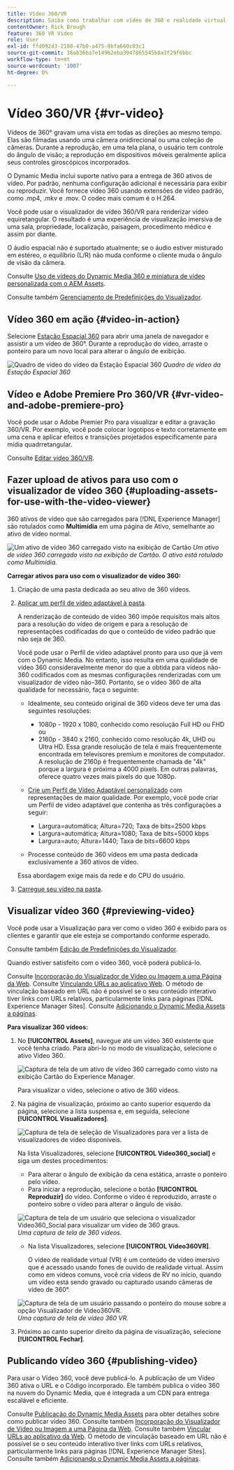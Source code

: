 ```yaml
---
title: Vídeo 360/VR
description: Saiba como trabalhar com vídeo de 360 e realidade virtual (VR) no Dynamic Media.
contentOwner: Rick Brough
feature: 360 VR Video
role: User
exl-id: ffd092d3-2188-47b0-a475-8bfa660c03c1
source-git-commit: 36ab36ba7e14962eba3947865545b8a3f29f6bbc
workflow-type: tm+mt
source-wordcount: '1007'
ht-degree: 0%

---
```


# Vídeo 360/VR {#vr-video}

Vídeos de 360° gravam uma vista em todas as direções ao mesmo tempo. Elas são filmadas usando uma câmera onidirecional ou uma coleção de câmeras. Durante a reprodução, em uma tela plana, o usuário tem controle do ângulo de visão; a reprodução em dispositivos móveis geralmente aplica seus controles giroscópicos incorporados.

O Dynamic Media inclui suporte nativo para a entrega de 360 ativos de vídeo. Por padrão, nenhuma configuração adicional é necessária para exibir ou reproduzir. Você fornece vídeo 360 usando extensões de vídeo padrão, como .mp4, .mkv e .mov. O codec mais comum é o H.264.

Você pode usar o visualizador de vídeo 360/VR para renderizar vídeo equiretangular. O resultado é uma experiência de visualização imersiva de uma sala, propriedade, localização, paisagem, procedimento médico e assim por diante.

O áudio espacial não é suportado atualmente; se o áudio estiver misturado em estéreo, o equilíbrio (L/R) não muda conforme o cliente muda o ângulo de visão da câmera.

Consulte [Uso de vídeos do Dynamic Media 360 e miniatura de vídeo personalizada com o AEM Assets](https://experienceleague.adobe.com/docs/experience-manager-learn/assets/dynamic-media/dynamic-media-360-video-custom-thumbnail-feature-video-use.html?lang=pt-BR#dynamic-media).

Consulte também [Gerenciamento de Predefinições do Visualizador](/help/assets/dynamic-media/managing-viewer-presets.md).

## Vídeo 360 em ação {#video-in-action}

Selecione [Estação Espacial 360](https://s7d1.scene7.com/s7viewers/html5/Video360Viewer.html?asset=Viewers/space_station_360-AVS) para abrir uma janela de navegador e assistir a um vídeo de 360°. Durante a reprodução do vídeo, arraste o ponteiro para um novo local para alterar o ângulo de exibição.

![Quadro de vídeo do vídeo da Estação Espacial 360](assets/6_5_360videoiss_simplified.png)
*Quadro de vídeo da Estação Espacial 360*

## Vídeo e Adobe Premiere Pro 360/VR {#vr-video-and-adobe-premiere-pro}

Você pode usar o Adobe Premier Pro para visualizar e editar a gravação 360/VR. Por exemplo, você pode colocar logotipos e texto corretamente em uma cena e aplicar efeitos e transições projetados especificamente para mídia quadrretangular.

Consulte [Editar vídeo 360/VR](https://helpx.adobe.com/br/premiere-pro/how-to/edit-360-vr-video.html).

## Fazer upload de ativos para uso com o visualizador de vídeo 360 {#uploading-assets-for-use-with-the-video-viewer}

360 ativos de vídeo que são carregados para [!DNL Experience Manager] são rotulados como **Multimídia** em uma página de Ativo, semelhante ao ativo de vídeo normal.

![Um ativo de vídeo 360 carregado visto na exibição de Cartão](assets/6_5_360video-selecttopreview.png)
*Um ativo de vídeo 360 carregado visto na exibição de Cartão. O ativo está rotulado como Multimídia.*

**Carregar ativos para uso com o visualizador de vídeo 360:**

1. Criação de uma pasta dedicada ao seu ativo de 360 vídeos.
1. [Aplicar um perfil de vídeo adaptável à pasta](/help/assets/dynamic-media/video-profiles.md#applying-a-video-profile-to-folders).

   A renderização de conteúdo de vídeo 360 impõe requisitos mais altos para a resolução do vídeo de origem e para a resolução de representações codificadas do que o conteúdo de vídeo padrão que não seja de 360.

   Você pode usar o Perfil de vídeo adaptável pronto para uso que já vem com o Dynamic Media. No entanto, isso resulta em uma qualidade de vídeo 360 consideravelmente menor do que a obtida para vídeos não-360 codificados com as mesmas configurações renderizadas com um visualizador de vídeo não-360. Portanto, se o vídeo 360 de alta qualidade for necessário, faça o seguinte:

   * Idealmente, seu conteúdo original de 360 vídeos deve ter uma das seguintes resoluções:

      * 1080p - 1920 x 1080, conhecido como resolução Full HD ou FHD ou
      * 2160p - 3840 x 2160, conhecido como resolução 4k, UHD ou Ultra HD. Essa grande resolução de tela é mais frequentemente encontrada em televisores premium e monitores de computador. A resolução de 2160p é frequentemente chamada de &quot;4k&quot; porque a largura é próxima a 4000 pixels. Em outras palavras, oferece quatro vezes mais pixels do que 1080p.

   * [Crie um Perfil de Vídeo Adaptável personalizado](/help/assets/dynamic-media/video-profiles.md#creating-a-video-encoding-profile-for-adaptive-streaming) com representações de maior qualidade. Por exemplo, você pode criar um Perfil de vídeo adaptável que contenha as três configurações a seguir:

      * Largura=automática; Altura=720; Taxa de bits=2500 kbps
      * Largura=automática; Altura=1080; Taxa de bits=5000 kbps
      * Largura=auto; Altura=1440; Taxa de bits=6600 kbps

   * Processe conteúdo de 360 vídeos em uma pasta dedicada exclusivamente a 360 ativos de vídeo.

   Essa abordagem exige mais da rede e do CPU do usuário.

1. [Carregue seu vídeo na pasta](/help/assets/manage-video-assets.md#upload-and-preview-video-assets).

<!--

## Overriding the default aspect ratio of 360 videos  {#overriding-the-default-aspect-ratio-of-videos}

For an uploaded asset to qualify as a 360 video that you intend to use with the 360 Video viewer, the asset must have an aspect ratio of 2.

By default, AEM detects video as "360" if its aspect ratio (width/height) is 2.0. If you are an Administrator, you can override the default aspect ratio setting of 2 by setting the optional `s7video360AR` property in CRXDE Lite at the following:

* `/conf/global/settings/cloudconfigs/dmscene7/jcr:content`

  * **Property type**: Double
  * **Value**: floating-point aspect ratio, default 2.0.

After you set this property, it takes effect immediately on both existing videos and newly uploaded videos.

The aspect ratio applies to 360 video assets for the asset details page and the [Video 360 Media WCM component](/help/assets/dynamic-media/adding-dynamic-media-assets-to-pages.md#dynamic-media-components).

Start by uploading 360 Videos.

-->

## Visualizar vídeo 360 {#previewing-video}

Você pode usar a Visualização para ver como o vídeo 360 é exibido para os clientes e garantir que ele esteja se comportando conforme esperado.

Consulte também [Edição de Predefinições do Visualizador](/help/assets/dynamic-media/managing-viewer-presets.md#editing-viewer-presets).

Quando estiver satisfeito com o vídeo 360, você poderá publicá-lo.

Consulte [Incorporação do Visualizador de Vídeo ou Imagem a uma Página da Web](/help/assets/dynamic-media/embed-code.md).
Consulte [Vinculando URLs ao aplicativo Web](/help/assets/dynamic-media/linking-urls-to-yourwebapplication.md). O método de vinculação baseado em URL não é possível se o seu conteúdo interativo tiver links com URLs relativos, particularmente links para páginas [!DNL Experience Manager Sites].
Consulte [Adicionando o Dynamic Media Assets a páginas](/help/assets/dynamic-media/adding-dynamic-media-assets-to-pages.md).

**Para visualizar 360 vídeos:**

1. No **[!UICONTROL Assets]**, navegue até um vídeo 360 existente que você tenha criado. Para abri-lo no modo de visualização, selecione o ativo Vídeo 360.

   ![Captura de tela de um ativo de vídeo 360 carregado como visto na exibição Cartão do Experience Manager.](assets/6_5_360video-selecttopreview-1.png)

   Para visualizar o vídeo, selecione o ativo de 360 vídeos.

1. Na página de visualização, próximo ao canto superior esquerdo da página, selecione a lista suspensa e, em seguida, selecione **[!UICONTROL Visualizadores]**.

   ![Captura de tela de seleção de Visualizadores para ver a lista de visualizadores de vídeo disponíveis.](assets/6_5_360video-preview-viewers.png)

   Na lista Visualizadores, selecione **[!UICONTROL Video360_social]** e siga um destes procedimentos:

   * Para alterar o ângulo de exibição da cena estática, arraste o ponteiro pelo vídeo.
   * Para iniciar a reprodução, selecione o botão **[!UICONTROL Reproduzir]** do vídeo. Conforme o vídeo é reproduzido, arraste o ponteiro sobre o vídeo para alterar o ângulo de visão.

   ![Captura de tela de um usuário que seleciona o visualizador Video360_Social para visualizar um vídeo de 360 graus.](assets/6_5_360video-preview-video360-social.png)*Uma captura de tela de 360 vídeos.*

   * Na lista Visualizadores, selecione **[!UICONTROL Video360VR]**.

     O vídeo de realidade virtual (VR) é um conteúdo de vídeo imersivo que é acessado usando fones de ouvido de realidade virtual. Assim como em vídeos comuns, você cria vídeos de RV no início, quando um vídeo está sendo gravado ou capturado usando câmeras de vídeo de 360°.

   ![Captura de tela de um usuário passando o ponteiro do mouse sobre a opção Visualizador de Video360VR.](assets/6_5_360video-preview-video360vr.png)
   *Uma captura de tela de vídeo 360 VR.*

1. Próximo ao canto superior direito da página de visualização, selecione **[!UICONTROL Fechar]**.

## Publicando vídeo 360 {#publishing-video}

Para usar o Vídeo 360, você deve publicá-lo. A publicação de um Vídeo 360 ativa o URL e o Código incorporado. Ele também publica o vídeo 360 na nuvem do Dynamic Media, que é integrada a um CDN para entrega escalável e eficiente.

Consulte [Publicação do Dynamic Media Assets](/help/assets/dynamic-media/publishing-dynamicmedia-assets.md) para obter detalhes sobre como publicar vídeo 360.
Consulte também [Incorporação do Visualizador de Vídeo ou Imagem a uma Página da Web](/help/assets/dynamic-media/embed-code.md).
Consulte também [Vincular URLs ao aplicativo da Web](/help/assets/dynamic-media/linking-urls-to-yourwebapplication.md). O método de vinculação baseado em URL não é possível se o seu conteúdo interativo tiver links com URLs relativos, particularmente links para páginas [!DNL Experience Manager Sites].
Consulte também [Adicionando o Dynamic Media Assets a páginas](/help/assets/dynamic-media/adding-dynamic-media-assets-to-pages.md).
